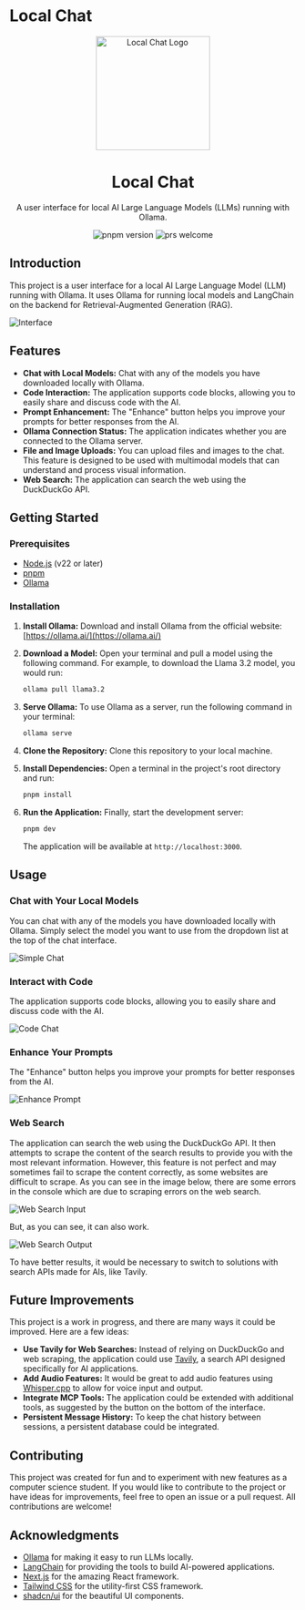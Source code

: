 # Local Chat

<p align="center">
  <img src="public/logo.png" alt="Local Chat Logo" width="200"/>
</p>

<h1 align="center">Local Chat</h1>

<p align="center">
  A user interface for local AI Large Language Models (LLMs) running with Ollama.
</p>

<p align="center">
  <img src="https://img.shields.io/badge/pnpm-v9.5.0-yellowgreen" alt="pnpm version"/>
  <img src="https://img.shields.io/badge/PRs-welcome-brightgreen.svg" alt="prs welcome"/>
</p>

## Introduction

This project is a user interface for a local AI Large Language Model (LLM) running with Ollama. It uses Ollama for running local models and LangChain on the backend for Retrieval-Augmented Generation (RAG).

![Interface](public/interface.png)

## Features

*   **Chat with Local Models:** Chat with any of the models you have downloaded locally with Ollama.
*   **Code Interaction:** The application supports code blocks, allowing you to easily share and discuss code with the AI.
*   **Prompt Enhancement:** The "Enhance" button helps you improve your prompts for better responses from the AI.
*   **Ollama Connection Status:** The application indicates whether you are connected to the Ollama server.
*   **File and Image Uploads:** You can upload files and images to the chat. This feature is designed to be used with multimodal models that can understand and process visual information.
*   **Web Search:** The application can search the web using the DuckDuckGo API.

## Getting Started

### Prerequisites

*   [Node.js](https://nodejs.org/) (v22 or later)
*   [pnpm](https://pnpm.io/)
*   [Ollama](https://ollama.ai/)

### Installation

1.  **Install Ollama:** Download and install Ollama from the official website: [https://ollama.ai/](https://ollama.ai/)
2.  **Download a Model:** Open your terminal and pull a model using the following command. For example, to download the Llama 3.2 model, you would run:

    ```bash
    ollama pull llama3.2
    ```

3.  **Serve Ollama:** To use Ollama as a server, run the following command in your terminal:

    ```bash
    ollama serve
    ```

4.  **Clone the Repository:** Clone this repository to your local machine.
5.  **Install Dependencies:** Open a terminal in the project's root directory and run:

    ```bash
    pnpm install
    ```

6.  **Run the Application:** Finally, start the development server:

    ```bash
    pnpm dev
    ```

    The application will be available at `http://localhost:3000`.

## Usage

### Chat with Your Local Models

You can chat with any of the models you have downloaded locally with Ollama. Simply select the model you want to use from the dropdown list at the top of the chat interface.

![Simple Chat](public/simple_chat.png)

### Interact with Code

The application supports code blocks, allowing you to easily share and discuss code with the AI.

![Code Chat](public/code_chat.png)

### Enhance Your Prompts

The "Enhance" button helps you improve your prompts for better responses from the AI.

![Enhance Prompt](public/enhance_chat.png)

### Web Search

The application can search the web using the DuckDuckGo API. It then attempts to scrape the content of the search results to provide you with the most relevant information. However, this feature is not perfect and may sometimes fail to scrape the content correctly, as some websites are difficult to scrape. As you can see in the image below, there are some errors in the console which are due to scraping errors on the web search.

![Web Search Input](public/web_search_chat_input.png)

But, as you can see, it can also work.

![Web Search Output](public/web_search_chat_output.png)

To have better results, it would be necessary to switch to solutions with search APIs made for AIs, like Tavily.

## Future Improvements

This project is a work in progress, and there are many ways it could be improved. Here are a few ideas:

*   **Use Tavily for Web Searches:** Instead of relying on DuckDuckGo and web scraping, the application could use [Tavily](https://tavily.com/), a search API designed specifically for AI applications.
*   **Add Audio Features:** It would be great to add audio features using [Whisper.cpp](https://github.com/ggerganov/whisper.cpp) to allow for voice input and output.
*   **Integrate MCP Tools:** The application could be extended with additional tools, as suggested by the button on the bottom of the interface.
*   **Persistent Message History:** To keep the chat history between sessions, a persistent database could be integrated.

## Contributing

This project was created for fun and to experiment with new features as a computer science student. If you would like to contribute to the project or have ideas for improvements, feel free to open an issue or a pull request. All contributions are welcome!

## Acknowledgments

*   [Ollama](https://ollama.ai/) for making it easy to run LLMs locally.
*   [LangChain](https://www.langchain.com/) for providing the tools to build AI-powered applications.
*   [Next.js](https://nextjs.org/) for the amazing React framework.
*   [Tailwind CSS](https://tailwindcss.com/) for the utility-first CSS framework.
*   [shadcn/ui](https://ui.shadcn.com/) for the beautiful UI components.